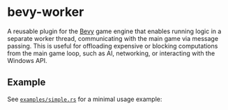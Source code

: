 # bevy-worker

A reusable plugin for the [Bevy](https://bevyengine.org/) game engine that enables running logic in a separate worker thread, communicating with the main game via message passing. This is useful for offloading expensive or blocking computations from the main game loop, such as AI, networking, or interacting with the Windows API.

## Example
See [`examples/simple.rs`](examples/simple.rs) for a minimal usage example:
